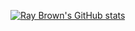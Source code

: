[![Ray Brown's GitHub stats](https://github-readme-stats.vercel.app/api?username=raybrownco)](https://github.com/anuraghazra/github-readme-stats)
